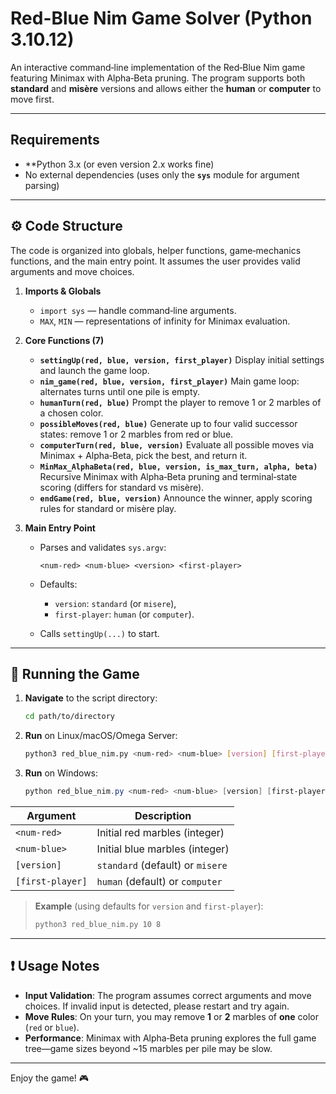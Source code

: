 # Red-Blue Nim Game Solver (Python 3.10.12)

An interactive command‑line implementation of the Red‑Blue Nim game featuring Minimax with Alpha‑Beta pruning. The program supports both **standard** and **misère** versions and allows either the **human** or **computer** to move first.

---

## Requirements

* **Python 3.x (or even version 2.x works fine)
* No external dependencies (uses only the **`sys`** module for argument parsing)

---

## ⚙️ Code Structure

The code is organized into globals, helper functions, game‑mechanics functions, and the main entry point. It assumes the user provides valid arguments and move choices.

1. **Imports & Globals**

   * `import sys` — handle command‑line arguments.
   * `MAX`, `MIN` — representations of infinity for Minimax evaluation.

2. **Core Functions (7)**

   * **`settingUp(red, blue, version, first_player)`**
     Display initial settings and launch the game loop.
   * **`nim_game(red, blue, version, first_player)`**
     Main game loop: alternates turns until one pile is empty.
   * **`humanTurn(red, blue)`**
     Prompt the player to remove 1 or 2 marbles of a chosen color.
   * **`possibleMoves(red, blue)`**
     Generate up to four valid successor states: remove 1 or 2 marbles from red or blue.
   * **`computerTurn(red, blue, version)`**
     Evaluate all possible moves via Minimax + Alpha‑Beta, pick the best, and return it.
   * **`MinMax_AlphaBeta(red, blue, version, is_max_turn, alpha, beta)`**
     Recursive Minimax with Alpha‑Beta pruning and terminal‑state scoring (differs for standard vs misère).
   * **`endGame(red, blue, version)`**
     Announce the winner, apply scoring rules for standard or misère play.

3. **Main Entry Point**

   * Parses and validates `sys.argv`:

     ```text
     <num-red> <num-blue> <version> <first-player>
     ```
   * Defaults:

     * `version`: `standard` (or `misere`),
     * `first-player`: `human` (or `computer`).
   * Calls `settingUp(...)` to start.

---

## 🚀 Running the Game

1. **Navigate** to the script directory:

   ```bash
   cd path/to/directory
   ```

2. **Run** on Linux/macOS/Omega Server:

   ```bash
   python3 red_blue_nim.py <num-red> <num-blue> [version] [first-player]
   ```

3. **Run** on Windows:

   ```powershell
   python red_blue_nim.py <num-red> <num-blue> [version] [first-player]
   ```

| Argument         | Description                      |
| ---------------- | -------------------------------- |
| `<num-red>`      | Initial red marbles (integer)    |
| `<num-blue>`     | Initial blue marbles (integer)   |
| `[version]`      | `standard` (default) or `misere` |
| `[first-player]` | `human` (default) or `computer`  |

> **Example** (using defaults for `version` and `first-player`):
>
> ```bash
> python3 red_blue_nim.py 10 8
> ```

---

## ❗ Usage Notes

* **Input Validation**: The program assumes correct arguments and move choices. If invalid input is detected, please restart and try again.
* **Move Rules**: On your turn, you may remove **1** or **2** marbles of **one** color (`red` or `blue`).
* **Performance**: Minimax with Alpha‑Beta pruning explores the full game tree—game sizes beyond \~15 marbles per pile may be slow.

---

Enjoy the game! 🎮
